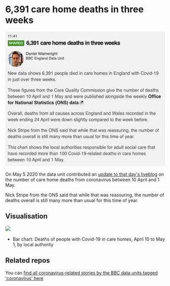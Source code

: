 # 6,391 care home deaths in three weeks

![](https://raw.githubusercontent.com/BBC-Data-Unit/coronavirus-care-home-deaths-liveblog/master/Coronavirus_in_England_Latest_updates_BBC_News.png)

On May 5 2020 the data unit contributed an [update to that day's liveblog](https://www.bbc.co.uk/news/live/uk-england-52532580?ns_linkname=5eb1415f1a947b0672222425%266%2C391%20care%20home%20deaths%20in%20three%20weeks%262020-05-05T10%3A41%3A08.837Z&pinned_post_locator=urn:asset:651ff113-bb31-44e5-8c66-7d44a0ae54af) on the number of care home deaths from coronavirus between 10 April and 1 May.

Nick Stripe from the ONS said that while that was reassuring, the number of deaths overall is still many more than usual for this time of year.

## Visualisation

![](https://ichef.bbci.co.uk/live-experience/cps/624/cpsprodpb/vivo/live/images/2020/5/5/12659b36-1f50-4b6f-92dc-9213bcdc2dcc.png)

* Bar chart: Deaths of people with Covid-19 in care homes, April 10 to May 1, by local authority

## Related repos

You can [find all coronavirus-related stories by the BBC data units tagged 'coronavirus' here](https://github.com/search?q=topic%3Acoronavirus+org%3ABBC-Data-Unit&type=Repositories)




